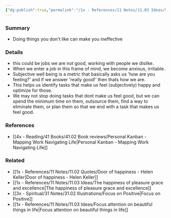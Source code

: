 ```yaml
---
{"dg-publish":true,"permalink":"/1x - References/11 Notes/11.03 Ideas/Subjective well being metric/","title":"Subjective well being metric","noteIcon":"","created":"2023-01-08T08:47:13.000+03:00","updated":"2024-02-14T20:18:23.303+03:00"}
---
```



### Summary
- Doing things you don't like can make you ineffective

### Details
- this could be jobs we are not good, working with people we dislike.
- When we enter a job in this frame of mind, we become anxious, irritable.
- Subjective well being is a metric that basically asks us 'how are you feeling?' and if we answer 'really good!' then thats how we are.
- This helps us identify tasks that make us feel (subjectively) happy and optimize for those.
- We may not stop doing tasks that dont make us feel good, but we can spend the minimum time on them, outsource them, find a way to eliminate them, or plan them so that we end with a task that makes us feel good.

### References
- [[4x - Reading/41 Books/41.02 Book reviews/Personal Kanban - Mapping Work Navigating Life\|Personal Kanban - Mapping Work Navigating Life]]

### Related
- [[1x - References/11 Notes/11.02 Quotes/Door of happiness - Helen Keller\|Door of happiness - Helen Keller]]
- [[1x - References/11 Notes/11.03 Ideas/The happiness of pleasure grace and excellence\|The happiness of pleasure grace and excellence]]
- [[3x - Spiritual/31 Notes/31.02 Illustrations/Focus on Positive\|Focus on Positive]]
- [[1x - References/11 Notes/11.03 Ideas/Focus attention on beautiful things in life\|Focus attention on beautiful things in life]]